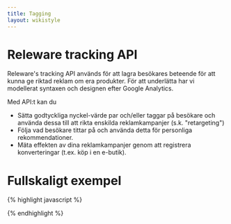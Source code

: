 ```yaml
---
title: Tagging
layout: wikistyle
---
```


# Releware tracking API

Releware's tracking API används för att lagra besökares beteende för att kunna ge
riktad reklam om era produkter. För att underlätta har vi modellerat syntaxen och
designen efter Google Analytics.

Med API:t kan du

* Sätta godtyckliga nyckel-värde par och/eller taggar på besökare och använda
  dessa till att rikta enskilda reklamkampanjer (s.k. "retargeting")
* Följa vad besökare tittar på och använda detta för personliga rekommendationer.
* Mäta effekten av dina reklamkampanjer genom att registrera konverteringar
  (t.ex. köp i en e-butik).

# Fullskaligt exempel

{% highlight javascript %}
<script type="text/javascript">
  var _rwq = _rwq || [];

  // För att bibehålla bakåtkompatibilitet så har vi <account>-<domännamn>
  _rwq.push(['_setClientID', 'PellesDatorer-pellesdatorer.se']);
  _rwq.push(['_setScriptID', '123-123-123-123']);

  // _setVisitorData
  _rwq.push(['_setVisitorData', 'gender', 'male']);       // TODO: Lagra data i ? dagar
  _rwq.push(['_setVisitorData', 'forget', 'this', '1']);  // Lagra data i en dag

  // _setVisitorTag
  _rwq.push(['_setVisitorTag', 'registered-user']);          // TODO: Lagra hur länge?
  _rwq.push(['_setVisitorTag', 'recently-logged-in', '30']); // Sätt en "tag" på en användare, lagra i 30 dagar

  // _addItemView
  _rwq.push(['_addItemView', 'sku85314']);

  // _addConversion
  _rwq.push(['_addConversion',
             'id1234', // Unikt orderID
             '150.00'  // Ordervärde
            ]);

  // Inget ordervärde
  _rwq.push(['_addConversion', 'id1235']);

  // Inget konverterings ID
  _rwq.push(['_addConversion']);


  (function() {
    var rw = document.createElement('script'); rw.type = 'text/javascript'; rw.async = true;
    rw.src = ('https:' == document.location.protocol ? 'https://' : 'http://') + 'www.releware.net/rw.js';
    var s = document.getElementsByTagName('script')[0]; s.parentNode.insertBefore(rw, s);
  })();
</script>
{% endhighlight %}
